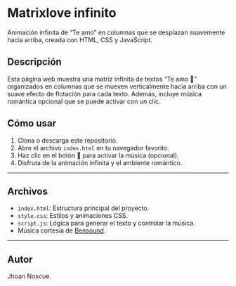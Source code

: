 # Matrixlove infinito

Animación infinita de “Te amo” en columnas que se desplazan suavemente hacia arriba, creada con HTML, CSS y JavaScript.

## Descripción

Esta página web muestra una matriz infinita de textos “Te amo 💖” organizados en columnas que se mueven verticalmente hacia arriba con un suave efecto de flotación para cada texto. Además, incluye música romántica opcional que se puede activar con un clic.

## Cómo usar

1. Clona o descarga este repositorio.
2. Abre el archivo `index.html` en tu navegador favorito.
3. Haz clic en el botón 💖 para activar la música (opcional).
4. Disfruta de la animación infinita y el ambiente romántico.

---

## Archivos

- `index.html`: Estructura principal del proyecto.
- `style.css`: Estilos y animaciones CSS.
- `script.js`: Lógica para generar el texto y controlar la música.
- Música cortesía de [Bensound](https://www.bensound.com/royalty-free-music/track/romantic).

---

## Autor
Jhoan Noscue.
